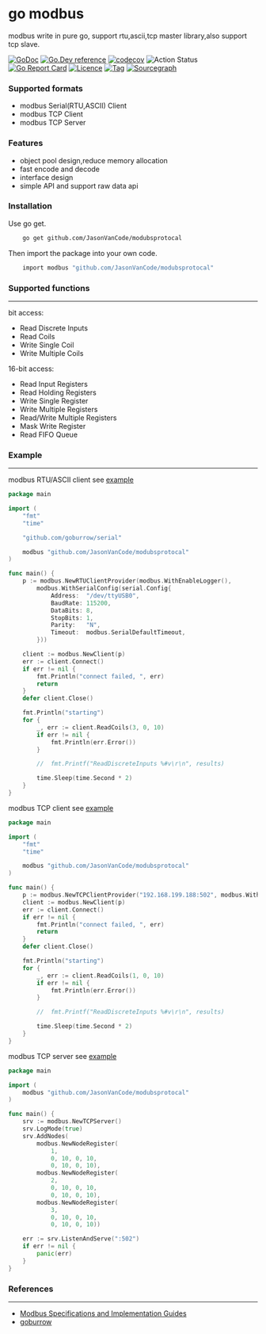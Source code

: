 # go modbus

modbus write in pure go, support rtu,ascii,tcp master library,also support tcp slave.

[![GoDoc](https://godoc.org/github.com/JasonVanCode/modubsprotocal?status.svg)](https://godoc.org/github.com/JasonVanCode/modubsprotocal)
[![Go.Dev reference](https://img.shields.io/badge/go.dev-reference-blue?logo=go&logoColor=white)](https://pkg.go.dev/github.com/JasonVanCode/modubsprotocal/v2?tab=doc)
[![codecov](https://codecov.io/gh/things-go/go-modbus/branch/master/graph/badge.svg)](https://codecov.io/gh/things-go/go-modbus)
![Action Status](https://github.com/JasonVanCode/modubsprotocal/workflows/Go/badge.svg)
[![Go Report Card](https://goreportcard.com/badge/github.com/JasonVanCode/modubsprotocal)](https://goreportcard.com/report/github.com/JasonVanCode/modubsprotocal)
[![Licence](https://img.shields.io/github/license/things-go/go-modbus)](https://raw.githubusercontent.com/things-go/go-modbus/master/LICENSE)
[![Tag](https://img.shields.io/github/v/tag/things-go/go-modbus)](https://github.com/JasonVanCode/modubsprotocal/tags)
[![Sourcegraph](https://sourcegraph.com/github.com/JasonVanCode/modubsprotocal/-/badge.svg)](https://sourcegraph.com/github.com/JasonVanCode/modubsprotocal?badge)


### Supported formats

- modbus Serial(RTU,ASCII) Client
- modbus TCP Client
- modbus TCP Server

### Features

- object pool design,reduce memory allocation
- fast encode and decode
- interface design
- simple API and support raw data api

### Installation

Use go get.
```bash
    go get github.com/JasonVanCode/modubsprotocal
```

Then import the package into your own code.
```bash
    import modbus "github.com/JasonVanCode/modubsprotocal"
```

### Supported functions

---

bit access:
*   Read Discrete Inputs
*   Read Coils
*   Write Single Coil
*   Write Multiple Coils

16-bit access:
*   Read Input Registers
*   Read Holding Registers
*   Write Single Register
*   Write Multiple Registers
*   Read/Write Multiple Registers
*   Mask Write Register
*   Read FIFO Queue

### Example

---

modbus RTU/ASCII client see [example](_examples/client_rtu_ascii)

[embedmd]:# (_examples/client_rtu_ascii/main.go go)
```go
package main

import (
	"fmt"
	"time"

	"github.com/goburrow/serial"

	modbus "github.com/JasonVanCode/modubsprotocal"
)

func main() {
	p := modbus.NewRTUClientProvider(modbus.WithEnableLogger(),
		modbus.WithSerialConfig(serial.Config{
			Address:  "/dev/ttyUSB0",
			BaudRate: 115200,
			DataBits: 8,
			StopBits: 1,
			Parity:   "N",
			Timeout:  modbus.SerialDefaultTimeout,
		}))

	client := modbus.NewClient(p)
	err := client.Connect()
	if err != nil {
		fmt.Println("connect failed, ", err)
		return
	}
	defer client.Close()

	fmt.Println("starting")
	for {
		_, err := client.ReadCoils(3, 0, 10)
		if err != nil {
			fmt.Println(err.Error())
		}

		//	fmt.Printf("ReadDiscreteInputs %#v\r\n", results)

		time.Sleep(time.Second * 2)
	}
}
```


modbus TCP client see [example](_examples/client_tcp)

[embedmd]:# (_examples/client_tcp/main.go go)
```go
package main

import (
	"fmt"
	"time"

	modbus "github.com/JasonVanCode/modubsprotocal"
)

func main() {
	p := modbus.NewTCPClientProvider("192.168.199.188:502", modbus.WithEnableLogger())
	client := modbus.NewClient(p)
	err := client.Connect()
	if err != nil {
		fmt.Println("connect failed, ", err)
		return
	}
	defer client.Close()

	fmt.Println("starting")
	for {
		_, err := client.ReadCoils(1, 0, 10)
		if err != nil {
			fmt.Println(err.Error())
		}

		//	fmt.Printf("ReadDiscreteInputs %#v\r\n", results)

		time.Sleep(time.Second * 2)
	}
}
```

modbus TCP server see [example](_examples/server_tcp)

[embedmd]:# (_examples/server_tcp/main.go go)
```go
package main

import (
	modbus "github.com/JasonVanCode/modubsprotocal"
)

func main() {
	srv := modbus.NewTCPServer()
	srv.LogMode(true)
	srv.AddNodes(
		modbus.NewNodeRegister(
			1,
			0, 10, 0, 10,
			0, 10, 0, 10),
		modbus.NewNodeRegister(
			2,
			0, 10, 0, 10,
			0, 10, 0, 10),
		modbus.NewNodeRegister(
			3,
			0, 10, 0, 10,
			0, 10, 0, 10))

	err := srv.ListenAndServe(":502")
	if err != nil {
		panic(err)
	}
}
```

### References

---

- [Modbus Specifications and Implementation Guides](http://www.modbus.org/specs.php)
- [goburrow](https://github.com/goburrow/modbus)


